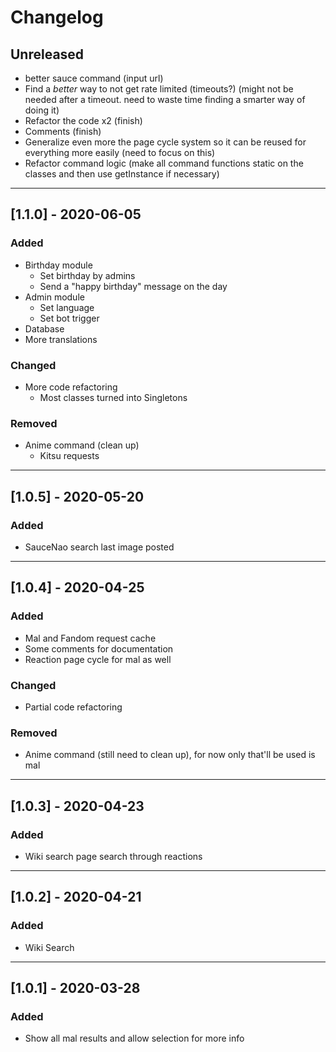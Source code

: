 # Changelog

## Unreleased

- better sauce command (input url)
- Find a _better_ way to not get rate limited (timeouts?) (might not be needed after a timeout. need to waste time finding a smarter way of doing it)
- Refactor the code x2 (finish)
- Comments (finish)
- Generalize even more the page cycle system so it can be reused for everything more easily (need to focus on this)
- Refactor command logic (make all command functions static on the classes and then use getInstance if necessary)

---

## [1.1.0] - 2020-06-05

### Added

- Birthday module
  - Set birthday by admins
  - Send a "happy birthday" message on the day
- Admin module
  - Set language
  - Set bot trigger
- Database
- More translations

### Changed

- More code refactoring
  - Most classes turned into Singletons

### Removed

- Anime command (clean up)
  - Kitsu requests

---

## [1.0.5] - 2020-05-20

### Added

- SauceNao search last image posted

---

## [1.0.4] - 2020-04-25

### Added

- Mal and Fandom request cache
- Some comments for documentation
- Reaction page cycle for mal as well

### Changed

- Partial code refactoring

### Removed

- Anime command (still need to clean up), for now only that'll be used is mal

---

## [1.0.3] - 2020-04-23

### Added

- Wiki search page search through reactions

---

## [1.0.2] - 2020-04-21

### Added

- Wiki Search

---

## [1.0.1] - 2020-03-28

### Added

- Show all mal results and allow selection for more info
